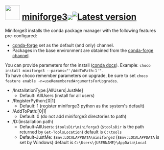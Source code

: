 # <img src="https://rawcdn.githack.com/geicht/chocolatey-packages/b2ddc74a806f3b2d24eb40197f9a511dae49a43f/miniforge3/img/miniforge.png" width="48" height="48"/> [miniforge3](https://community.chocolatey.org/packages/miniforge3)[![](http://transparent-favicon.info/favicon.ico)](#)[![Latest version](https://repology.org/badge/version-for-repo/chocolatey/miniforge3.svg?header=Latest%20version)](https://community.chocolatey.org/packages/miniforge3/4.12.0.000)

Miniforge3 installs the conda package manager with the following features pre-configured:

  * [conda-forge](https://conda-forge.org/) set as the default (and only) channel.
  * Packages in the base environment are obtained from the [conda-forge channel](https://anaconda.org/conda-forge).

You can provide parameters for the install ([conda docs](https://conda.io/projects/conda/en/latest/user-guide/install/windows.html#installing-in-silent-mode)). Example: `choco install miniforge3 --params="'/AddToPath:1'"`.  
To have choco remember parameters on upgrade, be sure to set `choco feature enable -n=useRememberedArgumentsForUpgrades`.

  * /InstallationType:[AllUsers|JustMe]
    * Default: AllUsers (install for all users)
  * /RegisterPython:[0|1]
    * Default: 1 (register miniforge3 python as the system's default)
  * /AddToPath:[0|1]
    * Default: 0 (do not add miniforge3 directories to path)
  * /D:(installation path)
    * Default-AllUsers: `$toolsDir\miniforge3` (`$toolsDir` is the path returned by `Get-ToolsLocation`) default is `C:\tools`
    * Default-JustMe: `$Env:LOCALAPPDATA\miniforge3` (`$Env:LOCALAPPDATA` is set by Windows) default is `C:\Users\{USERNAME}\AppData\Local`

